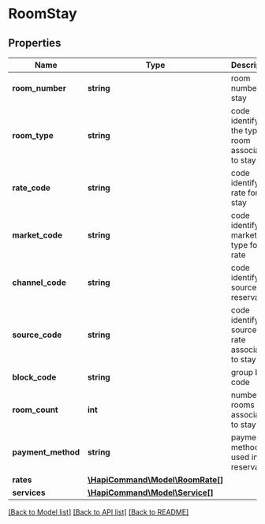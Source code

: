 # RoomStay

## Properties
Name | Type | Description | Notes
------------ | ------------- | ------------- | -------------
**room_number** | **string** | room number for stay | [optional] 
**room_type** | **string** | code identifying the type of room associated to stay | 
**rate_code** | **string** | code identifying rate for stay | [optional] 
**market_code** | **string** | code identifying marketing type for rate | [optional] 
**channel_code** | **string** | code identifying source of reservation | [optional] 
**source_code** | **string** | code identifying source of rate associated to stay | [optional] 
**block_code** | **string** | group block code | [optional] 
**room_count** | **int** | number of rooms associated to stay | 
**payment_method** | **string** | payment method used in the reservation | [optional] 
**rates** | [**\HapiCommand\Model\RoomRate[]**](RoomRate.md) |  | 
**services** | [**\HapiCommand\Model\Service[]**](Service.md) |  | [optional] 

[[Back to Model list]](../../README.md#documentation-for-models) [[Back to API list]](../../README.md#documentation-for-api-endpoints) [[Back to README]](../../README.md)

